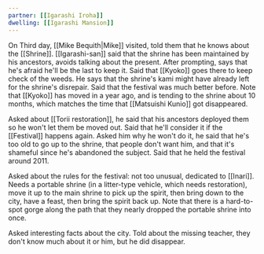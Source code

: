 ```yaml
---
partner: [[Igarashi Iroha]]
dwelling: [[Igarashi Mansion]]
---
```


On Third day, [[Mike Bequith|Mike]] visited, told them that he knows about the [[Shrine]]. [[Igarashi-san]] said that the shrine has been maintained by his ancestors, avoids talking about the present. After prompting, says that he's afraid he'll be the last to keep it. Said that [[Kyoko]] goes there to keep check of the weeds. He says that the shrine's kami might have already left for the shrine's disrepair. Said that the festival was much better before. 
Note that [[Kyoko]] has moved in a year ago, and is tending to the shrine about 10 months, which matches the time that [[Matsuishi Kunio]] got disappeared.

Asked about [[Torii restoration]], he said that his ancestors deployed them so he won't let them be moved out. Said that he'll consider it if the [[Festival]] happens again. Asked him why he won't do it, he said that he's too old to go up to the shrine, that people don't want him, and that it's shameful since he's abandoned the subject. Said that he held the festival around 2011.

Asked about the rules for the festival: not too unusual, dedicated to [[Inari]]. Needs a portable shrine (in a litter-type vehicle, which needs restoration), move it up to the main shrine to pick up the spirit, then bring down to the city, have a feast, then bring the spirit back up. Note that there is a hard-to-spot gorge along the path that they nearly dropped the portable shrine into once.

Asked interesting facts about the city. Told about the missing teacher, they don't know much about it or him, but he did disappear.

